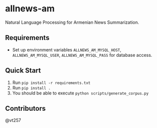 # allnews-am
Natural Language Processing for Armenian News Summarization.

## Requirements
- Set up environment variables `ALLNEWS_AM_MYSQL_HOST`, `ALLNEWS_AM_MYSQL_USER`, `ALLNEWS_AM_MYSQL_PASS` for database 
access.

## Quick Start
1. Run `pip install -r requirements.txt`
1. Run `pip install .`
1. You should be able to execute `python scripts/generate_corpus.py`

## Contributors
@vt257